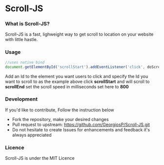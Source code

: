 # Scroll-JS
### What is Scroll-JS? ###
Scroll-JS is a fast, lighweight way to get scroll to location on your website with little hastle.
### Usage ###
```Javascript
//uses native bind
document.getElementById('scrollStart').addEventListener('click', doScrolling.bind(null, '#scrollEnd', 800))
```
Add an Id to the element you want users to click and specify the Id you want to scroll to as the example above click <b>scrollStart</b> and will scroll to <b>scrollEnd</b> set the scroll speed in milliseconds set here to <b>800</b>
### Development ###
If you'd like to contribute, Follow the instruction below
* Fork the repository, make your desired changes
* Pull request to upstream: https://github.com/GeorgiosP/Scroll-JS.git
* Do not hesitate to create Issues for enhancements and feedback it's always appreciated
### Licence ###
Scroll-JS is under the MIT Licence
